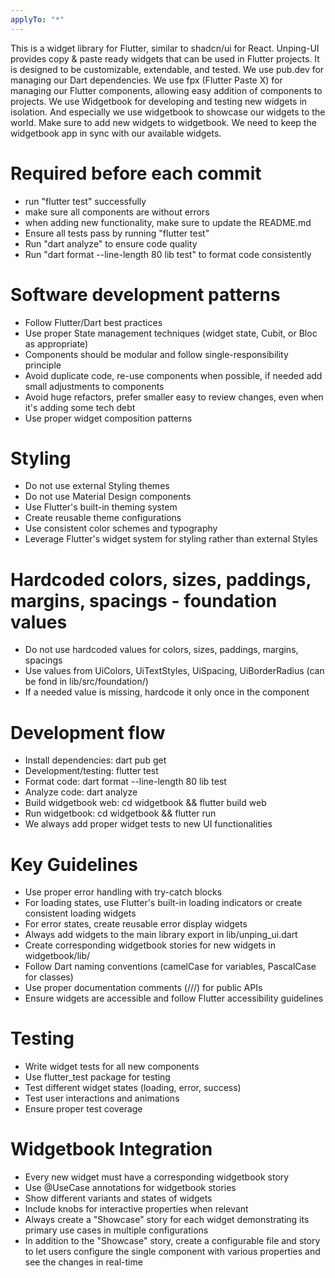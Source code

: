 ```yaml
---
applyTo: "*"
---
```


This is a widget library for Flutter, similar to shadcn/ui for React. Unping-UI provides copy & paste ready widgets that can be used in Flutter projects. It is designed to be customizable, extendable, and tested.
We use pub.dev for managing our Dart dependencies.
We use fpx (Flutter Paste X) for managing our Flutter components, allowing easy addition of components to projects.
We use Widgetbook for developing and testing new widgets in isolation. And especially we use widgetbook to showcase our widgets to the world. Make sure to add new widgets to widgetbook. We need to keep the widgetbook app in sync with our available widgets.

# Required before each commit
- run "flutter test" successfully
- make sure all components are without errors
- when adding new functionality, make sure to update the README.md
- Ensure all tests pass by running "flutter test"
- Run "dart analyze" to ensure code quality
- Run "dart format --line-length 80 lib test" to format code consistently

# Software development patterns
- Follow Flutter/Dart best practices
- Use proper State management techniques (widget state, Cubit, or Bloc as appropriate)
- Components should be modular and follow single-responsibility principle
- Avoid duplicate code, re-use components when possible, if needed add small adjustments to components
- Avoid huge refactors, prefer smaller easy to review changes, even when it's adding some tech debt
- Use proper widget composition patterns

# Styling
- Do not use external Styling themes
- Do not use Material Design components
- Use Flutter's built-in theming system
- Create reusable theme configurations
- Use consistent color schemes and typography
- Leverage Flutter's widget system for styling rather than external Styles

# Hardcoded colors, sizes, paddings, margins, spacings - foundation values
- Do not use hardcoded values for colors, sizes, paddings, margins, spacings
- Use values from UiColors, UiTextStyles, UiSpacing, UiBorderRadius (can be fond in lib/src/foundation/)
- If a needed value is missing, hardcode it only once in the component

# Development flow
- Install dependencies: dart pub get
- Development/testing: flutter test
- Format code: dart format --line-length 80 lib test
- Analyze code: dart analyze
- Build widgetbook web: cd widgetbook && flutter build web
- Run widgetbook: cd widgetbook && flutter run
- We always add proper widget tests to new UI functionalities

# Key Guidelines
- Use proper error handling with try-catch blocks
- For loading states, use Flutter's built-in loading indicators or create consistent loading widgets
- For error states, create reusable error display widgets
- Always add widgets to the main library export in lib/unping_ui.dart
- Create corresponding widgetbook stories for new widgets in widgetbook/lib/
- Follow Dart naming conventions (camelCase for variables, PascalCase for classes)
- Use proper documentation comments (///) for public APIs
- Ensure widgets are accessible and follow Flutter accessibility guidelines

# Testing
- Write widget tests for all new components
- Use flutter_test package for testing
- Test different widget states (loading, error, success)
- Test user interactions and animations
- Ensure proper test coverage

# Widgetbook Integration
- Every new widget must have a corresponding widgetbook story
- Use @UseCase annotations for widgetbook stories
- Show different variants and states of widgets
- Include knobs for interactive properties when relevant
- Always create a "Showcase" story for each widget demonstrating its primary use cases in multiple configurations
- In addition to the "Showcase" story, create a configurable file and story to let users configure the single component with various properties and see the changes in real-time